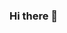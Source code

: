 ### Hi there 👋

<!--

I'm a driven, junior software developer looking to advance my career with an ambitious company. With a dedication to continuous skillset improvement, a strong understanding of core programming concepts and experienced with a wide range of languages, frameworks, and development philosophies; I will be an invaluable addition to any team. I have experience in:
•	Agile/Scrum Methodology
•	Python
•	Object-Oriented Concepts
•	Visual Studio
•	SQL/MySQL/MS SQL Server
•	TFS / Git
•	Azure
•	HTML5
•	CSS3
•	Java Script / jQuery
•	Bootstrap
 
- 😄 Pronouns: He/Him

- 📫 How to reach me: pallaslih6@gmail.com
- Check out my website: chromatonik.com
-->
